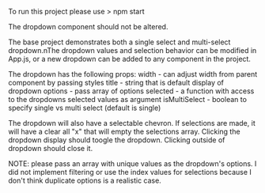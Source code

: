 To run this project please use
    > npm start

The dropdown component should not be altered.

The base project demonstrates both a single select and multi-select dropdown.nThe dropdown values and selection behavior 
can be modified in App.js, or a new dropdown can be added to any component in the project.

The dropdown has the following props:
    width - can adjust width from parent component by passing styles
    title - string that is default display of dropdown
    options - pass array of options 
    selected - a function with access to the dropdowns selected values as argument
    isMultiSelect - boolean to specify single vs multi select (default is single)

The dropdown will also have a selectable chevron. If selections are made, it will have a clear all "x" that will empty 
the selections array. Clicking the dropdown display should toogle the dropdown. Clicking outside of dropdown should close it. 

NOTE: please pass an array with unique values as the dropdown's options. I did not implement filtering or use the index values 
for selections because I don't think duplicate options is a realistic case.